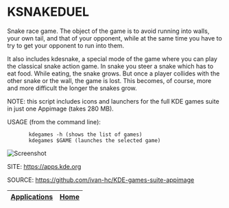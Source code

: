 # KSNAKEDUEL

 Snake race game. The object of the game is to avoid running 
 into walls, your own tail, and that of your opponent, while 
 at the same time you have to try to get your opponent to 
 run into them.
 
 It also includes kdesnake, a special mode of the game where 
 you can play the classical snake action game. In snake you 
 steer a snake which has to eat food. While eating, the snake 
 grows. But once a player collides with the other snake or 
 the wall, the game is lost. This becomes, of course, more 
 and more difficult the longer the snakes grow.
 
 NOTE: this script includes icons and launchers for the 
 full KDE games suite in just one Appimage (takes 280 MB).
 
 USAGE (from the command line):
 
           kdegames -h (shows the list of games)
           kdegames $GAME (launches the selected game)
           
 ![Screenshot](https://kde.org/images/screenshots/ksnakeduel.png)
 
 SITE: https://apps.kde.org

 SOURCE: https://github.com/ivan-hc/KDE-games-suite-appimage

 | [Applications](https://portable-linux-apps.github.io/apps.html) | [Home](https://portable-linux-apps.github.io)
 | --- | --- |
